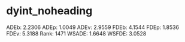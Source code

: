 # dyint_noheading

ADEb: 2.2306
ADEp: 1.0049
ADEv: 2.9559
FDEb: 4.1544
FDEp: 1.8536
FDEv: 5.3188
Rank: 1471
WSADE: 1.6648
WSFDE: 3.0528